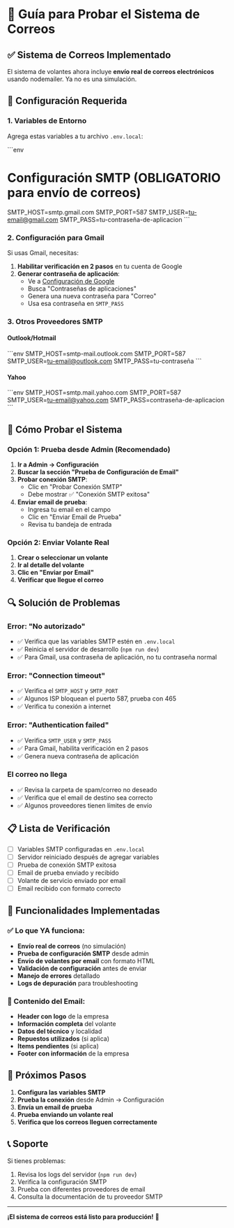# 📧 Guía para Probar el Sistema de Correos

## ✅ Sistema de Correos Implementado

El sistema de volantes ahora incluye **envío real de correos electrónicos** usando nodemailer. Ya no es una simulación.

## 🔧 Configuración Requerida

### 1. Variables de Entorno

Agrega estas variables a tu archivo `.env.local`:

\`\`\`env
# Configuración SMTP (OBLIGATORIO para envío de correos)
SMTP_HOST=smtp.gmail.com
SMTP_PORT=587
SMTP_USER=tu-email@gmail.com
SMTP_PASS=tu-contraseña-de-aplicacion
\`\`\`

### 2. Configuración para Gmail

Si usas Gmail, necesitas:

1. **Habilitar verificación en 2 pasos** en tu cuenta de Google
2. **Generar contraseña de aplicación**:
   - Ve a [Configuración de Google](https://myaccount.google.com/security)
   - Busca "Contraseñas de aplicaciones"
   - Genera una nueva contraseña para "Correo"
   - Usa esa contraseña en `SMTP_PASS`

### 3. Otros Proveedores SMTP

#### Outlook/Hotmail
\`\`\`env
SMTP_HOST=smtp-mail.outlook.com
SMTP_PORT=587
SMTP_USER=tu-email@outlook.com
SMTP_PASS=tu-contraseña
\`\`\`

#### Yahoo
\`\`\`env
SMTP_HOST=smtp.mail.yahoo.com
SMTP_PORT=587
SMTP_USER=tu-email@yahoo.com
SMTP_PASS=contraseña-de-aplicacion
\`\`\`

## 🧪 Cómo Probar el Sistema

### Opción 1: Prueba desde Admin (Recomendado)

1. **Ir a Admin → Configuración**
2. **Buscar la sección "Prueba de Configuración de Email"**
3. **Probar conexión SMTP**:
   - Clic en "Probar Conexión SMTP"
   - Debe mostrar ✅ "Conexión SMTP exitosa"
4. **Enviar email de prueba**:
   - Ingresa tu email en el campo
   - Clic en "Enviar Email de Prueba"
   - Revisa tu bandeja de entrada

### Opción 2: Enviar Volante Real

1. **Crear o seleccionar un volante**
2. **Ir al detalle del volante**
3. **Clic en "Enviar por Email"**
4. **Verificar que llegue el correo**

## 🔍 Solución de Problemas

### Error: "No autorizado"
- ✅ Verifica que las variables SMTP estén en `.env.local`
- ✅ Reinicia el servidor de desarrollo (`npm run dev`)
- ✅ Para Gmail, usa contraseña de aplicación, no tu contraseña normal

### Error: "Connection timeout"
- ✅ Verifica el `SMTP_HOST` y `SMTP_PORT`
- ✅ Algunos ISP bloquean el puerto 587, prueba con 465
- ✅ Verifica tu conexión a internet

### Error: "Authentication failed"
- ✅ Verifica `SMTP_USER` y `SMTP_PASS`
- ✅ Para Gmail, habilita verificación en 2 pasos
- ✅ Genera nueva contraseña de aplicación

### El correo no llega
- ✅ Revisa la carpeta de spam/correo no deseado
- ✅ Verifica que el email de destino sea correcto
- ✅ Algunos proveedores tienen límites de envío

## 📋 Lista de Verificación

- [ ] Variables SMTP configuradas en `.env.local`
- [ ] Servidor reiniciado después de agregar variables
- [ ] Prueba de conexión SMTP exitosa
- [ ] Email de prueba enviado y recibido
- [ ] Volante de servicio enviado por email
- [ ] Email recibido con formato correcto

## 🎯 Funcionalidades Implementadas

### ✅ Lo que YA funciona:
- **Envío real de correos** (no simulación)
- **Prueba de configuración SMTP** desde admin
- **Envío de volantes por email** con formato HTML
- **Validación de configuración** antes de enviar
- **Manejo de errores** detallado
- **Logs de depuración** para troubleshooting

### 📧 Contenido del Email:
- **Header con logo** de la empresa
- **Información completa** del volante
- **Datos del técnico** y localidad
- **Repuestos utilizados** (si aplica)
- **Items pendientes** (si aplica)
- **Footer con información** de la empresa

## 🚀 Próximos Pasos

1. **Configura las variables SMTP**
2. **Prueba la conexión** desde Admin → Configuración
3. **Envía un email de prueba**
4. **Prueba enviando un volante real**
5. **Verifica que los correos lleguen correctamente**

## 📞 Soporte

Si tienes problemas:
1. Revisa los logs del servidor (`npm run dev`)
2. Verifica la configuración SMTP
3. Prueba con diferentes proveedores de email
4. Consulta la documentación de tu proveedor SMTP

---

**¡El sistema de correos está listo para producción!** 🎉
